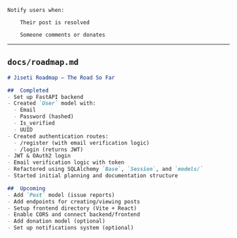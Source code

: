     Notify users when:

        Their post is resolved

        Someone comments or donates


---

##  `docs/roadmap.md`

```markdown
# Jiseti Roadmap – The Road So Far

##  Completed
- Set up FastAPI backend
- Created `User` model with:
  - Email
  - Password (hashed)
  - Is_verified
  - UUID
- Created authentication routes:
  - /register (with email verification logic)
  - /login (returns JWT)
- JWT & OAuth2 login
- Email verification logic with token
- Refactored using SQLAlchemy `Base`, `Session`, and `models/`
- Started initial planning and documentation structure

##  Upcoming
- Add `Post` model (issue reports)
- Add endpoints for creating/viewing posts
- Setup frontend directory (Vite + React)
- Enable CORS and connect backend/frontend
- Add donation model (optional)
- Set up notifications system (optional)
